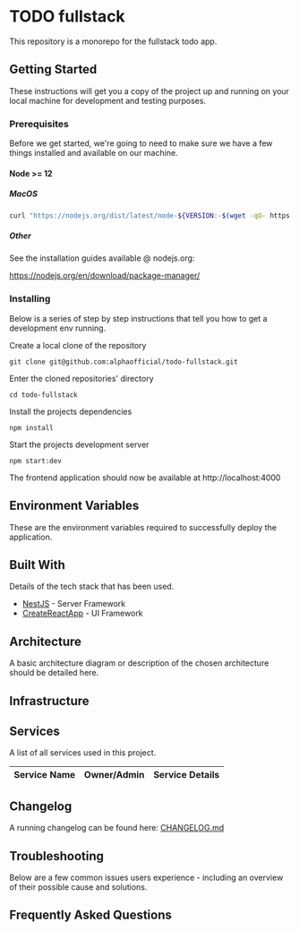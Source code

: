 # TODO fullstack

This repository is a monorepo for the fullstack todo app.

## Getting Started

These instructions will get you a copy of the project up and running on your local machine for development and testing purposes.

### Prerequisites

Before we get started, we're going to need to make sure we have a few things installed and available on our machine.

#### Node >= 12

##### MacOS

```bash
curl "https://nodejs.org/dist/latest/node-${VERSION:-$(wget -qO- https://nodejs.org/dist/latest/ | sed -nE 's|.*>node-(.*)\.pkg</a>.*|\1|p')}.pkg" > "$HOME/Downloads/node-latest.pkg" && sudo installer -store -pkg "$HOME/Downloads/node-latest.pkg" -target "/"
```

##### Other

See the installation guides available @ nodejs.org:

https://nodejs.org/en/download/package-manager/

### Installing

Below is a series of step by step instructions that tell you how to get a development env running.

Create a local clone of the repository

```
git clone git@github.com:alphaofficial/todo-fullstack.git
```

Enter the cloned repositories' directory

```
cd todo-fullstack
```

Install the projects dependencies

```
npm install
```

Start the projects development server

```
npm start:dev
```

The frontend application should now be available at http://localhost:4000

## Environment Variables

These are the environment variables required to successfully deploy the application.

## Built With

Details of the tech stack that has been used.

- [NestJS](https://docs.nestjs.com/) - Server Framework
- [CreateReactApp](https://reactjs.org/docs/create-a-new-react-app.html) - UI Framework

## Architecture

A basic architecture diagram or description of the chosen architecture should be detailed here.

## Infrastructure

## Services

A list of all services used in this project.

| Service Name | Owner/Admin | Service Details |
| ------------ | ----------- | --------------- |

## Changelog

A running changelog can be found here: [CHANGELOG.md](CHANGELOG.md)

## Troubleshooting

Below are a few common issues users experience - including an overview of their possible cause and solutions.

## Frequently Asked Questions
